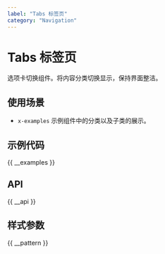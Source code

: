 ```yaml
---
label: "Tabs 标签页"
category: "Navigation"
---
```



# Tabs 标签页

选项卡切换组件。将内容分类切换显示，保持界面整洁。

## 使用场景

-   `x-examples` 示例组件中的分类以及子类的展示。

## 示例代码

{{ __examples }}

## API

{{ __api }}

## 样式参数

{{ __pattern }}
